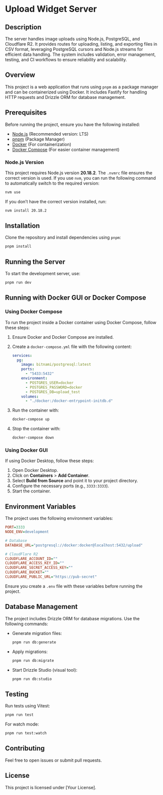 # Upload Widget Server

## Description
The server handles image uploads using Node.js, PostgreSQL, and Cloudflare R2. It provides routes for uploading, listing, and exporting files in CSV format, leveraging PostgreSQL cursors and Node.js streams for efficient data handling. The system includes validation, error management, testing, and CI workflows to ensure reliability and scalability.

## Overview
This project is a web application that runs using `pnpm` as a package manager and can be containerized using Docker. It includes Fastify for handling HTTP requests and Drizzle ORM for database management.

## Prerequisites
Before running the project, ensure you have the following installed:

- [Node.js](https://nodejs.org/) (Recommended version: LTS)
- [pnpm](https://pnpm.io/) (Package Manager)
- [Docker](https://www.docker.com/) (For containerization)
- [Docker Compose](https://docs.docker.com/compose/) (For easier container management)

### Node.js Version
This project requires Node.js version **20.18.2**. The `.nvmrc` file ensures the correct version is used. If you use `nvm`, you can run the following command to automatically switch to the required version:

```sh
nvm use
```

If you don’t have the correct version installed, run:

```sh
nvm install 20.18.2
```

## Installation
Clone the repository and install dependencies using `pnpm`:

```sh
pnpm install
```

## Running the Server
To start the development server, use:

```sh
pnpm run dev
```

## Running with Docker GUI or Docker Compose
### Using Docker Compose
To run the project inside a Docker container using Docker Compose, follow these steps:

1. Ensure Docker and Docker Compose are installed.
2. Create a `docker-compose.yml` file with the following content:

   ```yaml
   services:
     pg:
       image: bitnami/postgresql:latest
       ports:
         - "5433:5432"
       environment:
         - POSTGRES_USER=docker
         - POSTGRES_PASSWORD=docker
         - POSTGRES_DB=upload_test
       volumes:
         - "./docker:/docker-entrypoint-initdb.d"
   ```

3. Run the container with:

   ```sh
   docker-compose up
   ```

4. Stop the container with:

   ```sh
   docker-compose down
   ```

### Using Docker GUI
If using Docker Desktop, follow these steps:

1. Open Docker Desktop.
2. Click on **Containers** > **Add Container**.
3. Select **Build from Source** and point it to your project directory.
4. Configure the necessary ports (e.g., `3333:3333`).
5. Start the container.

## Environment Variables
The project uses the following environment variables:

```ini
PORT=3333
NODE_ENV=development

# Database
DATABASE_URL="postgresql://docker:docker@localhost:5432/upload"

# CloudFlare R2
CLOUDFLARE_ACCOUNT_ID=""
CLOUDFLARE_ACCESS_KEY_ID=""
CLOUDFLARE_SECRET_ACCESS_KEY=""
CLOUDFLARE_BUCKET=""
CLOUDFLARE_PUBLIC_URL="https://pub-secret"
```

Ensure you create a `.env` file with these variables before running the project.

## Database Management
The project includes Drizzle ORM for database migrations. Use the following commands:

- Generate migration files:
  ```sh
  pnpm run db:generate
  ```
- Apply migrations:
  ```sh
  pnpm run db:migrate
  ```
- Start Drizzle Studio (visual tool):
  ```sh
  pnpm run db:studio
  ```

## Testing
Run tests using Vitest:

```sh
pnpm run test
```

For watch mode:

```sh
pnpm run test:watch
```

## Contributing
Feel free to open issues or submit pull requests.

## License
This project is licensed under [Your License].

